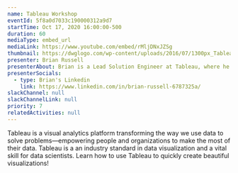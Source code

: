 ```yaml
---
name: Tableau Workshop
eventId: 5f8a0d7033c190000312a9d7
startTime: Oct 17, 2020 16:00:00-500
duration: 60
mediaType: embed_url
mediaLink: https://www.youtube.com/embed/rMljDNxJZSg
thumbnail: https://dwglogo.com/wp-content/uploads/2016/07/1300px_Tableau_Software_logo.png
presenter: Brian Russell
presenterAbout: Brian is a Lead Solution Engineer at Tableau, where he has worked for nearly 5 years. He is a graduate of the University of Akron where he received a B.S. Corporate Financial Management.
presenterSocials:
  - type: Brian's Linkedin
    link: https://www.linkedin.com/in/brian-russell-6787325a/
slackChannel: null
slackChannelLink: null
priority: 7
relatedActivities: null
---
```


Tableau is a visual analytics platform transforming the way we use data to solve problems—empowering people and organizations to make the most of their data. Tableau is a an industry standard in data visualization and a vital skill for data scientists. Learn how to use Tableau to quickly create beautiful visualizations!
